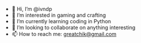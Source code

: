 - 👋 Hi, I’m @ivndp
- 👀 I’m interested in gaming and crafting
- 🌱 I’m currently learning coding in Python
- 💞️ I’m looking to collaborate on anything interesting
- 📫 How to reach me: greatchik@gmail.com

<!---
ivndp/ivndp is a ✨ special ✨ repository because its `README.md` (this file) appears on your GitHub profile.
You can click the Preview link to take a look at your changes.
--->
